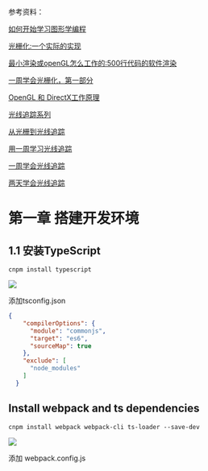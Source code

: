 参考资料：

[如何开始学习图形学编程](https://zhuanlan.zhihu.com/p/55518151)

[光栅化:一个实际的实现](https://www.scratchapixel.com/lessons/3d-basic-rendering/rasterization-practical-implementation)

[最小渲染或openGL怎么工作的:500行代码的软件渲染](https://github.com/ssloy/tinyrenderer/wiki)

[一周学会光栅化，第一部分](https://tayfunkayhan.wordpress.com/2018/11/24/rasterization-in-one-weekend-part-i/)

[OpenGL 和 DirectX工作原理 ](https://www.gabrielgambetta.com/computer-graphics-from-scratch/introduction.html)

[光线追踪系列](https://drive.google.com/drive/folders/14yayBb9XiL16lmuhbYhhvea8mKUUK77W)

[从光栅到光线追踪](https://zhuanlan.zhihu.com/c_189375388)

[用一周学习光线追踪](https://zhuanlan.zhihu.com/p/36394396)

[一周学会光线追踪](http://in1weekend.blogspot.com/2016/01/ray-tracing-in-one-weekend.html)

[两天学会光线追踪](https://zhuanlan.zhihu.com/p/36238483)



# 第一章 搭建开发环境


## 1.1 安装TypeScript

```
cnpm install typescript
```
![](img/1.png)

添加tsconfig.json

```json
{
    "compilerOptions": {
      "module": "commonjs",
      "target": "es6",
      "sourceMap": true
    },
    "exclude": [
      "node_modules"
    ]
  }
```

## Install webpack and ts dependencies

```
cnpm install webpack webpack-cli ts-loader --save-dev
```
![](img/2.png)

添加 webpack.config.js

